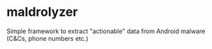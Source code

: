 # maldrolyzer
Simple framework to extract "actionable" data from Android malware (C&amp;Cs, phone numbers etc.)
